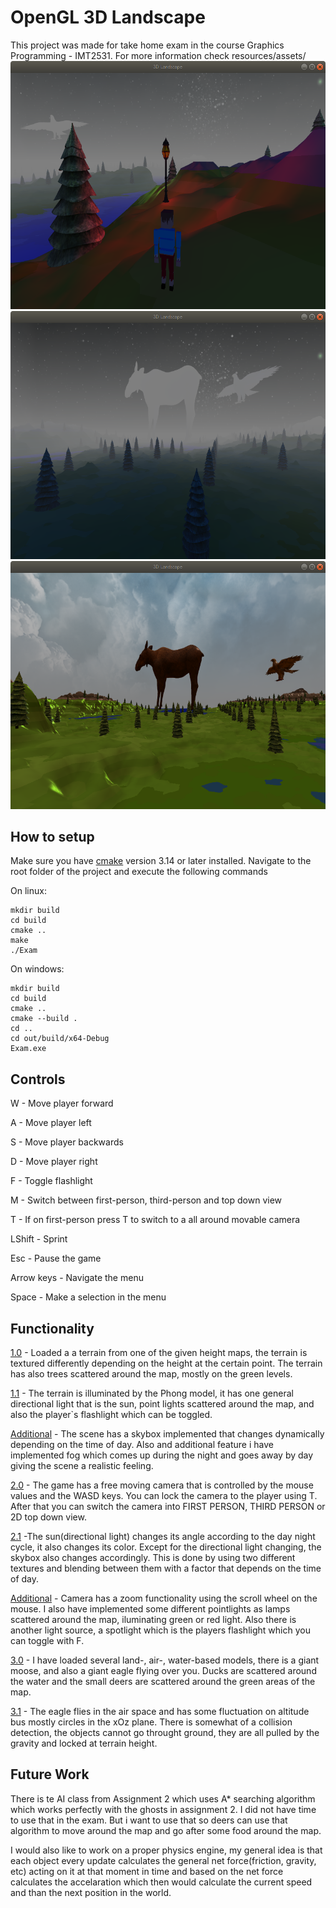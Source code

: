 # OpenGL 3D Landscape

This project was made for take home exam in the course Graphics Programming - IMT2531.
For more information check resources/assets/
![picture](resources/images/player.png)
![picture](resources/images/fog.png)
![picture](resources/images/day.png)
## How to setup

Make sure you have [cmake](https://cmake.org/) version 3.14 or later installed.
Navigate to the root folder of the project and execute the following commands

On linux:
```
mkdir build
cd build
cmake ..
make
./Exam
```

On windows:
```
mkdir build
cd build
cmake ..
cmake --build .
cd ..
cd out/build/x64-Debug
Exam.exe
```

## Controls

W - Move player forward

A - Move player left

S - Move player backwards

D - Move player right

F - Toggle flashlight

M - Switch between first-person, third-person and top down view

T - If on first-person press T to switch to a all around movable camera

LShift - Sprint

Esc - Pause the game

Arrow keys - Navigate the menu

Space - Make a selection in the menu

## Functionality


[1.0]([https://github.com/VisarBuza/imt2531_exam_2020/commit/76454c11b10a6feb80be5ac2ea1d0dab19828816](https://github.com/VisarBuza/imt2531_exam_2020/commit/76454c11b10a6feb80be5ac2ea1d0dab19828816)) - Loaded a a terrain from one of the given height maps, the terrain is textured differently depending on the height at the certain point. The terrain has also trees scattered around the map, mostly on the green levels.

[1.1]() - The terrain is illuminated by the Phong model, it has one general directional light that is the sun, point lights scattered around the map, and also the player`s flashlight which can be toggled.

[Additional]() - The scene has a skybox implemented that changes dynamically depending on the time of day.
Also and additional feature i have implemented fog which comes up during the night and goes away by day giving  the scene a realistic feeling.

[2.0]() - The game has a free moving camera that is controlled by the mouse values and the WASD keys. You can lock the camera to the player using T. After that you can switch the camera into FIRST PERSON, THIRD PERSON or 2D top down view.

[2.1]() -The sun(directional light) changes its angle according to the day night cycle, it also changes its color. Except for the directional light changing, the skybox also changes accordingly. This is done by using two different textures and blending between them with a factor that depends on the time of day.

[Additional]() - Camera has a zoom functionality using the scroll wheel on the mouse.
I also have implemented some different pointlights as lamps scattered around the map, iluminating green or red light.
Also there is another light source, a spotlight which is the players flashlight which you can toggle with F.

[3.0]() - I have loaded several land-, air-, water-based models, there is a giant moose, and also a giant eagle flying over you. Ducks are scattered around the water and the small deers are scattered around the green areas of the map.

[3.1]() - The eagle flies in the air space and has some fluctuation on altitude bus mostly circles in the xOz plane. There is somewhat of a collision detection, the objects cannot go throught ground, they are all pulled by the gravity and locked at terrain height.

## Future Work

There is te AI class from Assignment 2 which uses A* searching algorithm which works perfectly with the ghosts in assignment 2. I did not have time to use that in the exam. But i want to use that so deers can use that algorithm to move around the map and go after some food around the map.

I would also like to work on a proper physics engine, my general idea is that each object every update calculates the general net force(friction, gravity, etc) acting on it at that moment in time and based on the net force calculates the accelaration which then would calculate the current speed and than the next position in the world.